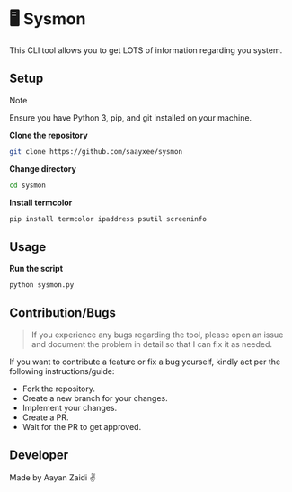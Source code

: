 # 🖥️ Sysmon

This CLI tool allows you to get LOTS of information regarding you system.

## Setup
> [!NOTE]  
> Ensure you have Python 3, pip, and git installed on your machine.

**Clone the repository**

```bash
git clone https://github.com/saayxee/sysmon
```

**Change directory**

```bash
cd sysmon
```

**Install termcolor**  

```bash
pip install termcolor ipaddress psutil screeninfo
```

## Usage
**Run the script**
```bash
python sysmon.py
```

## Contribution/Bugs
> If you experience any bugs regarding the tool, please open an issue and document the problem in detail so that I can fix it as needed.

If you want to contribute a feature or fix a bug yourself, kindly act per the following instructions/guide:
- Fork the repository.
- Create a new branch for your changes.
- Implement your changes.
- Create a PR.
- Wait for the PR to get approved.

## Developer
Made by Aayan Zaidi ✌️





